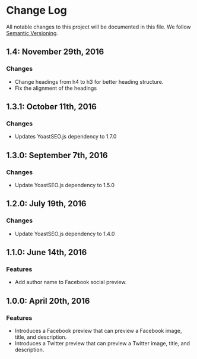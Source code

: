 # Change Log

All notable changes to this project will be documented in this file.
We follow [Semantic Versioning](http://semver.org/).

## 1.4: November 29th, 2016

### Changes

* Change headings from h4 to h3 for better heading structure.
* Fix the alignment of the headings


## 1.3.1: October 11th, 2016

### Changes

* Updates YoastSEO.js dependency to 1.7.0

## 1.3.0: September 7th, 2016

### Changes

* Update YoastSEO.js dependency to 1.5.0

## 1.2.0: July 19th, 2016

### Changes

* Update YoastSEO.js dependency to 1.4.0

## 1.1.0: June 14th, 2016

### Features

* Add author name to Facebook social preview.

## 1.0.0: April 20th, 2016

### Features

* Introduces a Facebook preview that can preview a Facebook image, title, and description.
* Introduces a Twitter preview that can preview a Twitter image, title, and description.
